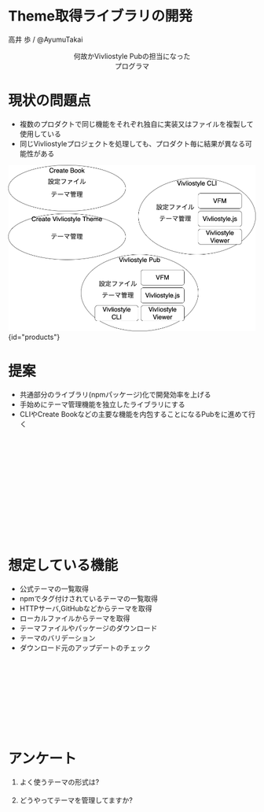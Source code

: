 # Theme取得ライブラリの開発

 高井 歩 / @AyumuTakai
<div style="text-align:center;">

何故かVivliostyle Pubの担当になった<br>
プログラマ

</div>

# 現状の問題点

<style>
#products { height: 60%; margin:0 auto -30%; display:block; }
</style>



* 複数のプロダクトで同じ機能をそれぞれ独自に実装又はファイルを複製して使用している
* 同じVivliostyleプロジェクトを処理しても、プロダクト毎に結果が異なる可能性がある

![](products.png){id="products"}

# 提案

* 共通部分のライブラリ(npmパッケージ)化で開発効率を上げる
* 手始めにテーマ管理機能を独立したライブラリにする
* CLIやCreate Bookなどの主要な機能を内包することになるPubをに進めて行く

&nbsp;

&nbsp;  
  
&nbsp;

&nbsp;  


&nbsp;

&nbsp;  
  
&nbsp;


# 想定している機能

* 公式テーマの一覧取得
* npmでタグ付けされているテーマの一覧取得
* HTTPサーバ,GitHubなどからテーマを取得
* ローカルファイルからテーマを取得
* テーマファイルやパッケージのダウンロード
* テーマのバリデーション
* ダウンロード元のアップデートのチェック

&nbsp;

&nbsp;  

&nbsp;

&nbsp;  
  
&nbsp;

# アンケート

1. よく使うテーマの形式は?<br><br>
1. どうやってテーマを管理してますか?

&nbsp;

&nbsp;  

&nbsp;

&nbsp;  
  
&nbsp;

&nbsp;

&nbsp;  
